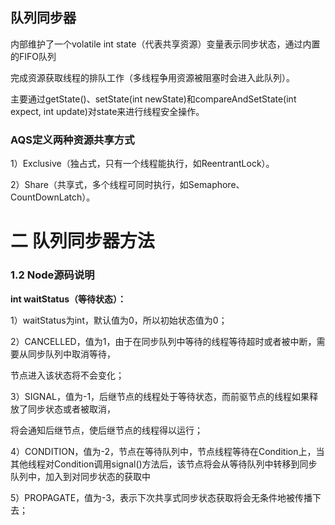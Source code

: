 ## 队列同步器

内部维护了一个volatile int state（代表共享资源）变量表示同步状态，通过内置的FIFO队列

完成资源获取线程的排队工作（多线程争用资源被阻塞时会进入此队列）。

主要通过getState()、setState(int newState)和compareAndSetState(int expect, int update)对state来进行线程安全操作。

### AQS定义两种资源共享方式

1）Exclusive（独占式，只有一个线程能执行，如ReentrantLock）。

2）Share（共享式，多个线程可同时执行，如Semaphore、CountDownLatch）。

# 二 队列同步器方法

### **1.2 Node源码说明**

**int waitStatus（等待状态）：**

1）waitStatus为int，默认值为0，所以初始状态值为0；

2）CANCELLED，值为1，由于在同步队列中等待的线程等待超时或者被中断，需要从同步队列中取消等待，

节点进入该状态将不会变化；

3）SIGNAL，值为-1，后继节点的线程处于等待状态，而前驱节点的线程如果释放了同步状态或者被取消，

将会通知后继节点，使后继节点的线程得以运行；

4）CONDITION，值为-2，节点在等待队列中，节点线程等待在Condition上，当其他线程对Condition调用signal()方法后，该节点将会从等待队列中转移到同步队列中，加入到对同步状态的获取中

5）PROPAGATE，值为-3，表示下次共享式同步状态获取将会无条件地被传播下去；
